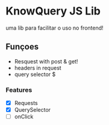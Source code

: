 # KnowQuery JS Lib

 uma lib para facilitar o uso no frontend!

## **Funçoes**
* Resquest with post & get!
* headers in request
* query selector $


### Features

- [x] Requests
- [x] QuerySelector
- [ ] onClick
